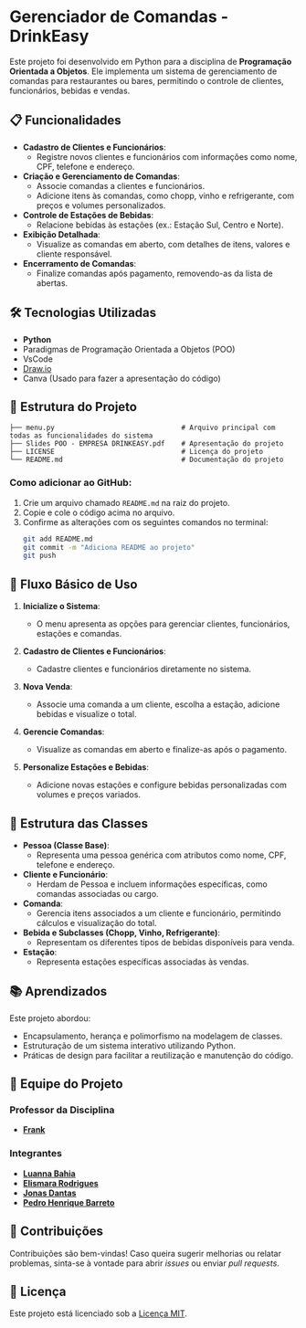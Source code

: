 # Gerenciador de Comandas - DrinkEasy

Este projeto foi desenvolvido em Python para a disciplina de **Programação Orientada a Objetos**. Ele implementa um sistema de gerenciamento de comandas para restaurantes ou bares, permitindo o controle de clientes, funcionários, bebidas e vendas.

## 📋 Funcionalidades

- **Cadastro de Clientes e Funcionários**:
  - Registre novos clientes e funcionários com informações como nome, CPF, telefone e endereço.
- **Criação e Gerenciamento de Comandas**:
  - Associe comandas a clientes e funcionários.
  - Adicione itens às comandas, como chopp, vinho e refrigerante, com preços e volumes personalizados.
- **Controle de Estações de Bebidas**:
  - Relacione bebidas às estações (ex.: Estação Sul, Centro e Norte).
- **Exibição Detalhada**:
  - Visualize as comandas em aberto, com detalhes de itens, valores e cliente responsável.
- **Encerramento de Comandas**:
  - Finalize comandas após pagamento, removendo-as da lista de abertas.

## 🛠️ Tecnologias Utilizadas

- **Python**
- Paradigmas de Programação Orientada a Objetos (POO)
- VsCode
- <a href="https://app.diagrams.net/">Draw.io</a>
- Canva (Usado para fazer a apresentação do código)

## 📂 Estrutura do Projeto

```plaintext
├── menu.py                               # Arquivo principal com todas as funcionalidades do sistema
├── Slides POO - EMPRESA DRINKEASY.pdf    # Apresentação do projeto
├── LICENSE                               # Licença do projeto
└── README.md                             # Documentação do projeto
```

### Como adicionar ao GitHub:

1. Crie um arquivo chamado `README.md` na raiz do projeto.
2. Copie e cole o código acima no arquivo.
3. Confirme as alterações com os seguintes comandos no terminal:
   ```bash
   git add README.md
   git commit -m "Adiciona README ao projeto"
   git push
   ```

## 🌟 Fluxo Básico de Uso

1. **Inicialize o Sistema**:
   - O menu apresenta as opções para gerenciar clientes, funcionários, estações e comandas.

2. **Cadastro de Clientes e Funcionários**:
   - Cadastre clientes e funcionários diretamente no sistema.

3. **Nova Venda**:
   - Associe uma comanda a um cliente, escolha a estação, adicione bebidas e visualize o total.

4. **Gerencie Comandas**:
   - Visualize as comandas em aberto e finalize-as após o pagamento.

5. **Personalize Estações e Bebidas**:
   - Adicione novas estações e configure bebidas personalizadas com volumes e preços variados.

## 🧩 Estrutura das Classes

- **Pessoa (Classe Base)**:
  - Representa uma pessoa genérica com atributos como nome, CPF, telefone e endereço.
- **Cliente e Funcionário**:
  - Herdam de Pessoa e incluem informações específicas, como comandas associadas ou cargo.
- **Comanda**:
  - Gerencia itens associados a um cliente e funcionário, permitindo cálculos e visualização do total.
- **Bebida e Subclasses (Chopp, Vinho, Refrigerante)**:
  - Representam os diferentes tipos de bebidas disponíveis para venda.
- **Estação**:
  - Representa estações específicas associadas às vendas.

## 📚 Aprendizados

Este projeto abordou:

- Encapsulamento, herança e polimorfismo na modelagem de classes.
- Estruturação de um sistema interativo utilizando Python.
- Práticas de design para facilitar a reutilização e manutenção do código.

## 👥 Equipe do Projeto

### Professor da Disciplina
- **<a href="http://buscatextual.cnpq.br/buscatextual/visualizacv.do;jsessionid=A2061DA0EA3802B15DF4BC68E83C9A91.buscatextual_0#ProjetosPesquisa">Frank</a>**

### Integrantes
- **<a href="https://github.com/Luannax">Luanna Bahia</a>**
- **<a href="https://github.com/Elismara04">Elismara Rodrigues</a>**
- **<a href="https://github.com/ApN-Jonas">Jonas Dantas</a>**
- **<a href="https://github.com/PedroHenrBarreto">Pedro Henrique Barreto</a>**


## 🤝 Contribuições

Contribuições são bem-vindas! Caso queira sugerir melhorias ou relatar problemas, sinta-se à vontade para abrir *issues* ou enviar *pull requests*.

## 📜 Licença

Este projeto está licenciado sob a [Licença MIT](LICENSE).

